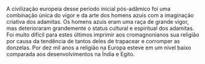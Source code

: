 ﻿A civilização europeia desse período inicial pós-adâmico foi uma combinação única do vigor e da arte dos homens azuis com a imaginação criativa dos adamitas. Os homens azuis eram uma raça de grande vigor, mas deterioraram grandemente o status cultural e espiritual dos adamitas. Foi muito difícil para estes últimos imprimir aos cromagnonianos sua religião por causa da tendência de tantos deles de trapacear e corromper as donzelas. Por dez mil anos a religião na Europa esteve em um nível baixo comparada aos desenvolvimentos na Índia e Egito.